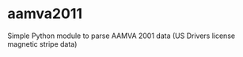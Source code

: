 aamva2011
=========

Simple Python module to parse AAMVA 2001 data (US Drivers license magnetic stripe data)
